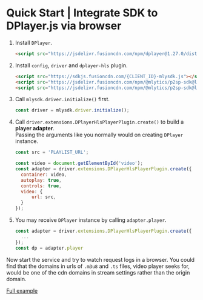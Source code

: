 # Quick Start | Integrate SDK to DPlayer.js via browser

1. Install `DPlayer`.

    ```html
    <script src="https://jsdelivr.fusioncdn.com/npm/dplayer@1.27.0/dist/DPlayer.min.js"></script>
    ```

2. Install `config`, `driver` and `dplayer-hls` plugin.

    ```html
    <script src="https://sdkjs.fusioncdn.com/{CLIENT_ID}-mlysdk.js"></script>
    <script src="https://jsdelivr.fusioncdn.com/npm/@mlytics/p2sp-sdk@latest/bundle/driver.min.js"></script>
    <script src="https://jsdelivr.fusioncdn.com/npm/@mlytics/p2sp-sdk@latest/bundle/peripheral/player/dplayer-hls.min.js"></script>
    ```

3. Call `mlysdk.driver.initialize()` first.

    ```javascript
    const driver = mlysdk.driver.initialize();
    ```

4. Call `driver.extensions.DPlayerHlsPlayerPlugin.create()` to build a **player adapter**.  
   Passing the arguments like you normally would on creating `DPlayer` instance.  

    ```javascript
    const src = 'PLAYLIST_URL';

    const video = document.getElementById('video');
    const adapter = driver.extensions.DPlayerHlsPlayerPlugin.create({
      container: video,
      autoplay: true,
      controls: true,
      video: {
          url: src,
      }
    });
    ```

5. You may receive `DPlayer` instance by calling `adapter.player`.

    ```javascript
    const adapter = driver.extensions.DPlayerHlsPlayerPlugin.create({
      ...
    });
    const dp = adapter.player
    ```

Now start the service and try to watch request logs in a browser. You could find that the domains in urls of `.m3u8` and `.ts` files, video player seeks for,  would be one of the cdn domains in stream settings rather than the origin domain.

[Full example](./index.html)
